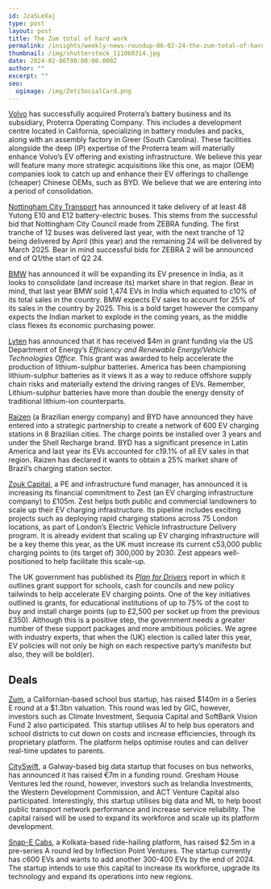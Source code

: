 ```yaml
---
id: JzaSLeXaj
type: post
layout: post
title: The Zum total of hard work
permalink: /insights/weekly-news-roundup-06-02-24-the-zum-total-of-hard-work/
thumbnail: /img/shutterstock_111060314.jpg
date: 2024-02-06T00:00:00.000Z
author: ""
excerpt: ""
seo:
  ogimage: /img/ZetiSocialCard.png
---
```

[Volvo](https://theevreport.com/volvo-acquires-proterra-battery-unit) has successfully acquired Proterra’s battery business and its subsidiary, Proterra Operating Company. This includes a development centre located in California, specializing in battery modules and packs, along with an assembly factory in Greer (South Carolina). These facilities alongside the deep (IP) expertise of the Proterra team will materially enhance Volvo’s EV offering and existing infrastructure. We believe this year will feature many more strategic acquisitions like this one, as major (OEM) companies look to catch up and enhance their EV offerings to challenge (cheaper) Chinese OEMs, such as BYD. We believe that we are entering into a period of consolidation.

[Nottingham City Transport](https://www.route-one.net/news/nottingham-city-transport-yutong-electric-order-grows-to-48/) has announced it take delivery of at least 48 Yutong E10 and E12 battery-electric buses. This stems from the successful bid that Nottingham City Council made from ZEBRA funding. The first tranche of 12 buses was delivered last year, with the next tranche of 12 being delivered by April (this year) and the remaining 24 will be delivered by March 2025. Bear in mind successful bids for ZEBRA 2 will be announced end of Q1/the start of Q2 24. 

[BMW](https://www.bloomberg.com/news/articles/2024-02-02/bmw-eyes-growth-in-emerging-india-ev-market-with-affluent-buyers?sref=uFYGeRuc) has announced it will be expanding its EV presence in India, as it looks to consolidate (and increase its) market share in that region. Bear in mind, that last year BMW sold 1,474 EVs in India which equated to c10% of its total sales in the country. BMW expects EV sales to account for 25% of its sales in the country by 2025. This is a bold target however the company expects the Indian market to explode in the coming years, as the middle class flexes its economic purchasing power.

[Lyten](https://theevreport.com/lytens-4m-doe-grant-boosts-ev-batteries) has announced that it has received $4m in grant funding via the US Department of Energy’s *Efficiency and Renewable Energy/Vehicle Technologies Office*. This grant was awarded to help accelerate the production of lithium-sulphur batteries. America has been championing lithium-sulphur batteries as it views it as a way to reduce offshore supply chain risks and materially extend the driving ranges of EVs. Remember, Lithium-sulphur batteries have more than double the energy density of traditional lithium-ion counterparts.

[Raizen](https://www.reuters.com/business/autos-transportation/raizen-chinas-byd-build-ev-charging-station-network-brazil-2024-02-02/) (a Brazilian energy company) and BYD have announced they have entered into a strategic partnership to create a network of 600 EV charging stations in 8 Brazilian cities. The charge points be installed over 3 years and under the Shell Recharge brand. BYD has a significant presence in Latin America and last year its EVs accounted for c19.1% of all EV sales in that region. Raizen has declared it wants to obtain a 25% market share of Brazil’s charging station sector.

[Zouk Capital](https://theevreport.com/zouk-capital-boosts-zest-investment-to-105m), a PE and infrastructure fund manager, has announced it is increasing its financial commitment to Zest (an EV charging infrastructure company) to £105m. Zest helps both public and commercial landowners to scale up their EV charging infrastructure. Its pipeline includes exciting projects such as deploying rapid charging stations across 75 London locations, as part of London’s Electric Vehicle Infrastructure Delivery program. It is already evident that scaling up EV charging infrastructure will be a key theme this year, as the UK must increase its current c53,000 public charging points to (its target of) 300,000 by 2030. Zest appears well-positioned to help facilitate this scale-up.

The UK government has published its *[Plan for Drivers](https://www.gov.uk/government/news/rollout-of-electric-vehicle-chargepoints-to-be-accelerated)* report in which it outlines grant support for schools, cash for councils and new policy tailwinds to help accelerate EV charging points. One of the key initiatives outlined is grants, for educational institutions of up to 75% of the cost to buy and install charge points (up to £2,500 per socket up from the previous £350). Although this is a positive step, the government needs a greater number of these support packages and more ambitious policies. We agree with industry experts, that when the (UK) election is called later this year, EV policies will not only be high on each respective party’s manifesto but also, they will be bold(er).

## **Deals**

[Zum](https://www.ridezum.com/press-release/zum-fast-tracks-revolution-to-modernize-school-transportation-with-140m-funding-round-led-by-gic/?utm_source=fot.beehiiv.com&utm_medium=newsletter&utm_campaign=trucks-fot-zum-cake-hesai), a Californian-based school bus startup, has raised $140m in a Series E round at a $1.3bn valuation. This round was led by GIC, however, investors such as Climate Investment, Sequoia Capital and SoftBank Vision Fund 2 also participated. This startup utilises AI to help bus operators and school districts to cut down on costs and increase efficiencies, through its proprietary platform. The platform helps optimise routes and can deliver real-time updates to parents.

[CitySwift](https://www.irishtimes.com/business/2024/02/01/cityswift-raises-7m-as-firm-plans-to-double-workforce/#:~:text=Transport%20data%20company%20CitySwift%20has,Galway%2Dbased%20company%20to%20date.), a Galway-based big data startup that focuses on bus networks, has announced it has raised €7m in a funding round. Gresham House Ventures led the round, however, investors such as Irelandia Investments, the Western Development Commission, and ACT Venture Capital also participated. Interestingly, this startup utilises big data and ML to help boost public transport network performance and increase service reliability. The capital raised will be used to expand its workforce and scale up its platform development. 

[Snap-E Cabs](https://www.carandbike.com/news/ev-ridehailing-service-snape-cabs-raises-25-million-funding-3211582), a Kolkata-based ride-hailing platform, has raised $2.5m in a pre-series A round led by Inflection Point Ventures. The startup currently has c600 EVs and wants to add another 300-400 EVs by the end of 2024. The startup intends to use this capital to increase its workforce, upgrade its technology and expand its operations into new regions.